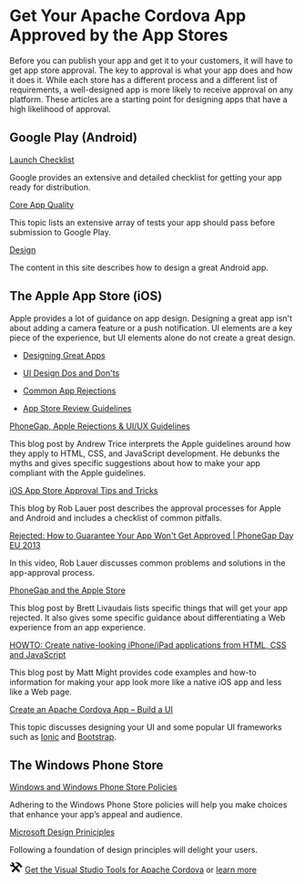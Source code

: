 <properties
   pageTitle="Get Your Apache Cordova App Approved by the App Stores | Cordova"
   description="description"
   services="na"
   documentationCenter=""
   authors="Mikejo5000"
   tags=""/>
<tags
   ms.service="na"
   ms.devlang="javascript"
   ms.topic="article"
   ms.tgt_pltfrm="mobile-multiple"
   ms.workload="na"
   ms.date="09/10/2015"
   ms.author="mikejo"/>
# Get Your Apache Cordova App Approved by the App Stores

Before you can publish your app and get it to your customers, it will have to get app store approval. The key to approval is what your app does and how it does it. While each store has a different process and a different list of requirements, a well-designed app is more likely to receive approval on any platform. These articles are a starting point for designing apps that have a high likelihood of approval.

## Google Play (Android)

[Launch Checklist](http://developer.android.com/distribute/tools/launch-checklist.html)

Google provides an extensive and detailed checklist for getting your app ready for distribution.

[Core App Quality](http://developer.android.com/distribute/essentials/quality/core.html)

This topic lists an extensive array of tests your app should pass before submission to Google Play.

[Design](http://developer.android.com/design/index.html)

The content in this site describes how to design a great Android app.

## The Apple App Store (iOS)

Apple provides a lot of guidance on app design. Designing a great app isn't about adding a camera feature or a push notification. UI elements are a key piece of the experience, but UI elements alone do not create a great design.

*   [Designing Great Apps](https://developer.apple.com/design/)

*   [UI Design Dos and Don'ts](https://developer.apple.com/design/tips/)

*   [Common App Rejections](https://developer.apple.com/app-store/review/rejections/)

*   [App Store Review Guidelines](https://developer.apple.com/app-store/review/guidelines/)

[PhoneGap, Apple Rejections & UI/UX Guidelines](http://www.tricedesigns.com/2012/10/03/phonegap-apple-rejections-uiux-guidelines/)

This blog post by Andrew Trice interprets the Apple guidelines around how they apply to HTML, CSS, and JavaScript development. He debunks the myths and gives specific suggestions about how to make your app compliant with the Apple guidelines.

[iOS App Store Approval Tips and Tricks](http://blogs.telerik.com/appbuilder/posts/13-05-16/ios-app-store-approval-tips-and-tricks)

This blog by Rob Lauer post describes the approval processes for Apple and Android and includes a checklist of common pitfalls.

[Rejected: How to Guarantee Your App Won't Get Approved | PhoneGap Day EU 2013](http://www.youtube.com/watch?v=-xIugmJ6ks4)

In this video, Rob Lauer discusses common problems and solutions in the app-approval process.

[PhoneGap and the Apple Store](http://www.awesome-robot.com/article/PhoneGap_and_the_Apple_Store/)

This blog post by Brett Livaudais lists specific things that will get your app rejected. It also gives some specific guidance about differentiating a Web experience from an app experience.

[HOWTO: Create native-looking iPhone/iPad applications from HTML, CSS and JavaScript](http://matt.might.net/articles/how-to-native-iphone-ipad-apps-in-javascript/)

This blog post by Matt Might provides code examples and how-to information for making your app look more like a native iOS app and less like a Web page.

[Create an Apache Cordova App – Build a UI](https://msdn.microsoft.com/library/dn757057.aspx#BuildUI)

This topic discusses designing your UI and some popular UI frameworks such as [Ionic](http://ionicframework.com/) and [Bootstrap](http://getbootstrap.com/).

## The Windows Phone Store

[Windows and Windows Phone Store Policies](https://msdn.microsoft.com/library/windows/apps/dn764944.aspx)

Adhering to the Windows Phone Store policies will help you make choices that enhance your app’s appeal and audience.

[Microsoft Design Priniciples](https://msdn.microsoft.com/library/windows/apps/hh781237.aspx)

Following a foundation of design principles will delight your users.

![Download the tools](media/get-your-app-approved/approved-download-link.png) [Get the Visual Studio Tools for Apache Cordova](http://aka.ms/mchm38) or [learn more](https://www.visualstudio.com/cordova-vs.aspx)

